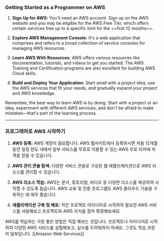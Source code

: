 ### Getting Started as a Programmer on AWS

1. **Sign Up for AWS:** You'll need an AWS account. Sign up on the AWS website and you may be eligible for the AWS Free Tier, which offers certain services free up to a specific limit for the ==first 12 months==.
    
2. **Explore AWS Management Console:** It's a web application that comprises and refers to a broad collection of service consoles for managing AWS resources.
    
3. **Learn AWS With Resources:** AWS offers various resources like documentation, tutorials, and videos to get you started. The AWS Training and Certification programs are also excellent for building AWS Cloud skills.
    
4. **Build and Deploy Your Application:** Start small with a project idea, use the AWS services that fit your needs, and gradually expand your project and AWS knowledge.
    

Remember, the best way to learn AWS is by doing. Start with a project or an idea, experiment with different AWS services, and don't be afraid to make mistakes—that's part of the learning process.


----
### 프로그래머로 AWS 시작하기

1. **AWS 등록:** AWS 계정이 필요합니다. AWS 웹사이트에서 등록하시면 처음 12개월 동안 일정 한도 내에서 일부 서비스를 무료로 이용할 수 있는 AWS 무료 티어에 자격을 얻을 수 있습니다.
    
2. **AWS 관리 콘솔 탐색:** 다양한 서비스 콘솔로 구성된 웹 애플리케이션으로 AWS 리소스를 관리할 수 있습니다.
    
3. **AWS 리소스 학습:** AWS는 문서, 튜토리얼, 비디오 등 다양한 리소스를 제공하여 시작할 수 있도록 돕습니다. AWS 교육 및 인증 프로그램도 AWS 클라우드 기술을 구축하는 데 매우 좋습니다.
    
4. **애플리케이션 구축 및 배포:** 작은 프로젝트 아이디어로 시작하여 필요한 AWS 서비스를 사용해보고 프로젝트와 AWS 지식을 점차 확장해보세요.
    

AWS를 학습하는 가장 좋은 방법은 직접 해보는 것입니다. 프로젝트나 아이디어로 시작하여 다양한 AWS 서비스를 실험해보고, 실수를 두려워하지 마세요. 그것도 학습 과정의 일부입니다.
[[Amazon Web Services]]